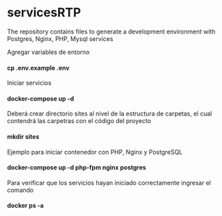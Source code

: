 # servicesRTP
The repository contains files to generate a development environment with Postgres, Nginx, PHP, Mysql services

Agregar variables de entorno
<h4>cp .env.example .env </h4>

Iniciar servicios
  <h4>docker-compose up -d <nombres del servicio> </h4>
  
Deberá crear directorio sites al nivel de la estructura de carpetas, el cual contendrá las carpetras con el código del proyecto
  <h4>mkdir sites</h4>

Ejemplo para iniciar contenedor con PHP, Nginx y PostgreSQL
  <h4>docker-compose up -d php-fpm nginx postgres</h4>
  
Para verificar que los servicios hayan iniciado correctamente ingresar el comando
  <h4>docker ps -a</h4>
